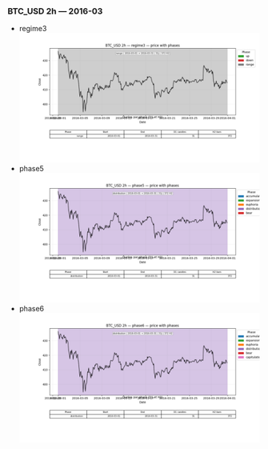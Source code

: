 ### BTC_USD 2h — 2016-03

- regime3
![BTC_USD_2h_regime3_2016-03_phase_price.png](outputs/fourier/phase_monthly/BTC_USD/2h/2016/2016-03/BTC_USD_2h_regime3_2016-03_phase_price.png)
- phase5
![BTC_USD_2h_phase5_2016-03_phase_price.png](outputs/fourier/phase_monthly/BTC_USD/2h/2016/2016-03/BTC_USD_2h_phase5_2016-03_phase_price.png)
- phase6
![BTC_USD_2h_phase6_2016-03_phase_price.png](outputs/fourier/phase_monthly/BTC_USD/2h/2016/2016-03/BTC_USD_2h_phase6_2016-03_phase_price.png)